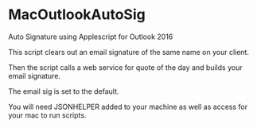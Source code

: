 # MacOutlookAutoSig
Auto Signature using Applescript for Outlook 2016


This script clears out an email signature of the same name on your client.  

Then the script calls a web service for quote of the day and builds your email signature. 

The email sig is set to the default.


You will need JSONHELPER added to your machine as well as access for your mac to run scripts.
